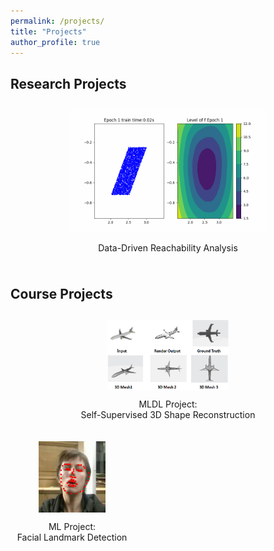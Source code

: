 ```yaml
---
permalink: /projects/
title: "Projects"
author_profile: true
---
```

## Research Projects

<div style="display: flex; flex-wrap: wrap; justify-content: flex-start;">
    <div style="margin: 10px; ; text-align: center">
            <a href="./data_driven_reachability_analysis">
                <img src="../images/project_img/nn_verify.gif" alt="Research Project 1" style="width: 65%;">
            </a>
            <p>Data-Driven Reachability Analysis</p>
    </div>
</div>


## Course Projects
<div style="display: flex; flex-wrap: wrap; justify-content: flex-start;">
    <div style="margin: 10px; text-align: center;">
        <a href="https://github.com/kchen127/Self_Supervised_3D_Shape_Reconstruction">
            <img src="../images/project_img/3d_reconstruction.png" alt="Course Project 1" style="width: 40%; display: block; margin: auto;">
        </a>
        <p>MLDL Project:<br>Self-Supervised 3D Shape Reconstruction</p>
    </div>
    <div style="margin: 10px; text-align: center;">
        <a href="https://github.com/RuolingFan/Facial-Landmark-Detection">
            <img src="../images/project_img/facial.png" alt="Course Project 2" style="width: 60%; display: block; margin: auto;">
        </a>
        <p>ML Project: <br>Facial Landmark Detection</p>
    </div>
</div>






